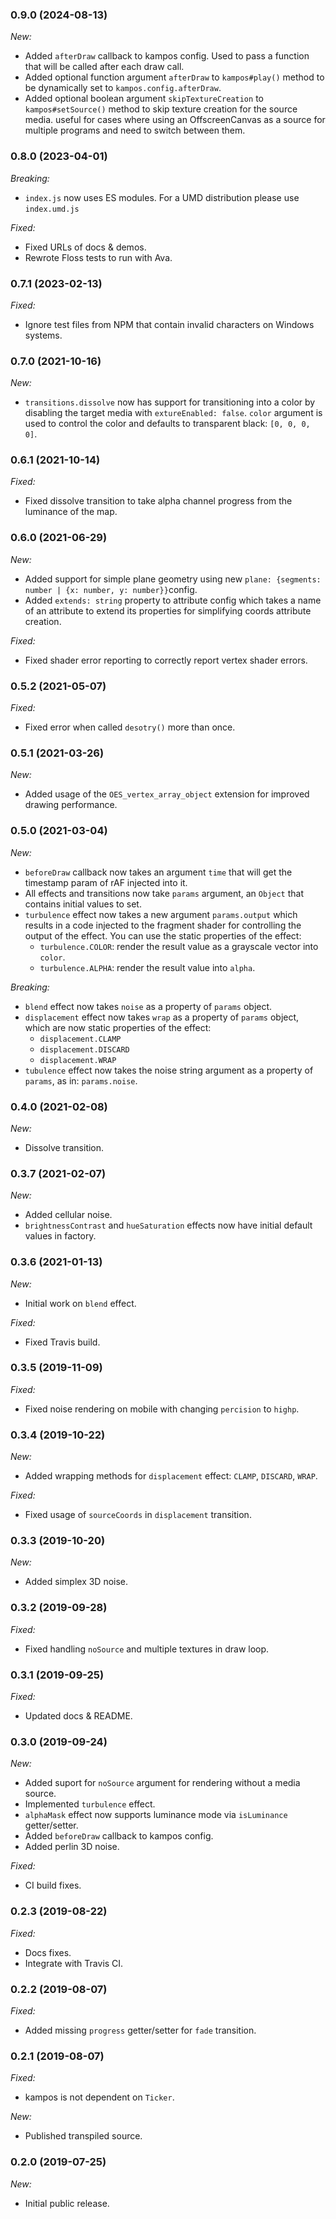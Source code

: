 ### 0.9.0 (2024-08-13)

*New:*

 - Added `afterDraw` callback to kampos config. Used to pass a function that will be called after each draw call.
 - Added optional function argument `afterDraw` to `kampos#play()` method to be dynamically set to `kampos.config.afterDraw`.
 - Added optional boolean argument `skipTextureCreation` to `kampos#setSource()` method to skip texture creation for the source
   media. useful for cases where using an OffscreenCanvas as a source for multiple programs and need to switch between them.

### 0.8.0 (2023-04-01)

*Breaking:*

 - `index.js` now uses ES modules. For a UMD distribution please use `index.umd.js`

*Fixed:*

- Fixed URLs of docs & demos.
- Rewrote Floss tests to run with Ava.

### 0.7.1 (2023-02-13)

*Fixed:*

- Ignore test files from NPM that contain invalid characters on Windows systems.

### 0.7.0 (2021-10-16)

*New:*

- `transitions.dissolve` now has support for transitioning into a color by disabling the target media with `extureEnabled: false`. `color` argument is used to control the color and defaults to transparent black: `[0, 0, 0, 0]`.

### 0.6.1 (2021-10-14)

*Fixed:*

- Fixed dissolve transition to take alpha channel progress from the luminance of the map.

### 0.6.0 (2021-06-29)

*New:*

- Added support for simple plane geometry using new `plane: {segments: number | {x: number, y: number}}`config.
- Added `extends: string` property to attribute config which takes a name of an attribute to extend its properties for simplifying coords attribute creation.

*Fixed:*

- Fixed shader error reporting to correctly report vertex shader errors.

### 0.5.2 (2021-05-07)

*Fixed:*

- Fixed error when called `desotry()` more than once.

### 0.5.1 (2021-03-26)

*New:*

- Added usage of the `OES_vertex_array_object` extension for improved drawing performance.

### 0.5.0 (2021-03-04)

*New:*

- `beforeDraw` callback now takes an argument `time` that will get the timestamp param of rAF injected into it.
- All effects and transitions now take `params` argument, an `Object` that contains initial values to set.
- `turbulence` effect now takes a new argument `params.output` which results in a code injected to the fragment shader for controlling the output of the effect. You can use the static properties of the effect:
  - `turbulence.COLOR`: render the result value as a grayscale vector into `color`.
  - `turbulence.ALPHA`: render the result value into `alpha`.

*Breaking:*

- `blend` effect now takes `noise`  as a property of `params` object.
- `displacement` effect now takes `wrap`  as a property of `params` object, which are now static properties of the effect:
  - `displacement.CLAMP`
  - `displacement.DISCARD`
  - `displacement.WRAP`
- `tubulence` effect now takes the noise string argument as a property of `params`, as in: `params.noise`.

### 0.4.0 (2021-02-08)

*New:*

- Dissolve transition.

### 0.3.7 (2021-02-07)

*New:*

- Added cellular noise.
- `brightnessContrast` and `hueSaturation` effects now have initial default values in factory.

### 0.3.6 (2021-01-13)

*New:*

- Initial work on `blend` effect.

*Fixed:*

- Fixed Travis build.

### 0.3.5 (2019-11-09)

*Fixed:*

- Fixed noise rendering on mobile with changing `percision` to `highp`.

### 0.3.4 (2019-10-22)

*New:*

- Added wrapping methods for `displacement` effect: `CLAMP`, `DISCARD`, `WRAP`.

*Fixed:*

- Fixed usage of `sourceCoords` in `displacement` transition.

### 0.3.3 (2019-10-20)

*New:*

- Added simplex 3D noise.

### 0.3.2 (2019-09-28)

*Fixed:*

- Fixed handling `noSource` and multiple textures in draw loop.

### 0.3.1 (2019-09-25)

*Fixed:*

- Updated docs & README.

### 0.3.0 (2019-09-24)

*New:*

- Added suport for `noSource` argument for rendering without a media source.
- Implemented `turbulence` effect.
- `alphaMask` effect now supports luminance mode via `isLuminance` getter/setter.
- Added `beforeDraw` callback to kampos config.
- Added perlin 3D noise.

*Fixed:*

- CI build fixes.

### 0.2.3 (2019-08-22)

*Fixed:*

- Docs fixes.
- Integrate with Travis CI.

### 0.2.2 (2019-08-07)

*Fixed:*

- Added missing `progress` getter/setter for `fade` transition.

### 0.2.1 (2019-08-07)

*Fixed:*

- kampos is not dependent on `Ticker`.

*New:*

- Published transpiled source.

### 0.2.0 (2019-07-25)

*New:*

- Initial public release.
